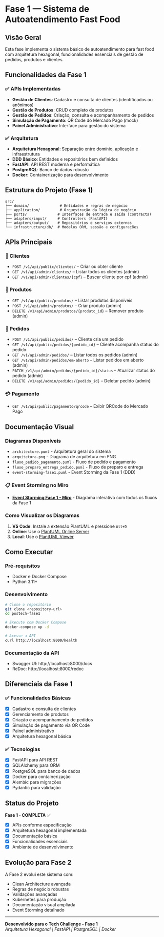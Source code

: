 # Fase 1 — Sistema de Autoatendimento Fast Food

## Visão Geral
Esta fase implementa o sistema básico de autoatendimento para fast food com arquitetura hexagonal, funcionalidades essenciais de gestão de pedidos, produtos e clientes.

## Funcionalidades da Fase 1

### ✅ APIs Implementadas
- **Gestão de Clientes**: Cadastro e consulta de clientes (identificados ou anônimos)
- **Gestão de Produtos**: CRUD completo de produtos
- **Gestão de Pedidos**: Criação, consulta e acompanhamento de pedidos
- **Simulação de Pagamento**: QR Code do Mercado Pago (mock)
- **Painel Administrativo**: Interface para gestão do sistema

### ✅ Arquitetura
- **Arquitetura Hexagonal**: Separação entre domínio, aplicação e infraestrutura
- **DDD Básico**: Entidades e repositórios bem definidos
- **FastAPI**: API REST moderna e performática
- **PostgreSQL**: Banco de dados robusto
- **Docker**: Containerização para desenvolvimento

## Estrutura do Projeto (Fase 1)

```
src/
├── domain/              # Entidades e regras de negócio
├── application/         # Orquestração da lógica de negócio
├── ports/              # Interfaces de entrada e saída (contracts)
├── adapters/input/     # Controllers (FastAPI)
├── adapters/output/    # Repositórios e serviços externos
└── infrastructure/db/  # Modelos ORM, sessão e configurações
```

## APIs Principais

### 👤 Clientes
- `POST /v1/api/public/clientes/` – Criar ou obter cliente
- `GET /v1/api/admin/clientes/` – Listar todos os clientes (admin)
- `GET /v1/api/admin/clientes/{cpf}` – Buscar cliente por cpf (admin)

### 🍔 Produtos
- `GET /v1/api/public/produtos/` – Listar produtos disponíveis
- `POST /v1/api/admin/produtos/` – Criar produto (admin)
- `DELETE /v1/api/admin/produtos/{produto_id}` – Remover produto (admin)

### 🧾 Pedidos
- `POST /v1/api/public/pedidos/` – Cliente cria um pedido
- `GET /v1/api/public/pedidos/{pedido_id}` – Cliente acompanha status do pedido
- `GET /v1/api/admin/pedidos/` – Listar todos os pedidos (admin)
- `GET /v1/api/admin/pedidos/em-aberto` – Listar pedidos em aberto (admin)
- `PATCH /v1/api/admin/pedidos/{pedido_id}/status` – Atualizar status do pedido (admin)
- `DELETE /v1/api/admin/pedidos/{pedido_id}` – Deletar pedido (admin)

### 💳 Pagamento
- `GET /v1/api/public/pagamento/qrcode` – Exibir QRCode do Mercado Pago

## Documentação Visual

### Diagramas Disponíveis
- `architecture.puml` - Arquitetura geral do sistema
- `arquitetura.png` - Diagrama de arquitetura em PNG
- `fluxo_pedido_pagamento.puml` - Fluxo de pedido e pagamento
- `fluxo_preparo_entrega_pedido.puml` - Fluxo de preparo e entrega
- `event-storming-fase1.puml` - Event Storming da Fase 1 (DDD)

### 📋 Event Storming no Miro
- **[Event Storming Fase 1 - Miro](https://miro.com/app/board/uXjVI2n2GlA=/)** - Diagrama interativo com todos os fluxos da Fase 1

### Como Visualizar os Diagramas
1. **VS Code**: Instale a extensão PlantUML e pressione `Alt+D`
2. **Online**: Use o [PlantUML Online Server](http://www.plantuml.com/plantuml/uml/)
3. **Local**: Use o [PlantUML Viewer](https://plantuml.com/plantuml/uml/)

## Como Executar

### Pré-requisitos
- Docker e Docker Compose
- Python 3.11+

### Desenvolvimento
```bash
# Clone o repositório
git clone <repository-url>
cd postech-fase1

# Execute com Docker Compose
docker-compose up -d

# Acesse a API
curl http://localhost:8000/health
```

### Documentação da API
- Swagger UI: http://localhost:8000/docs
- ReDoc: http://localhost:8000/redoc

## Diferenciais da Fase 1

### ✅ Funcionalidades Básicas
- [x] Cadastro e consulta de clientes
- [x] Gerenciamento de produtos
- [x] Criação e acompanhamento de pedidos
- [x] Simulação de pagamento via QR Code
- [x] Painel administrativo
- [x] Arquitetura hexagonal básica

### ✅ Tecnologias
- [x] FastAPI para API REST
- [x] SQLAlchemy para ORM
- [x] PostgreSQL para banco de dados
- [x] Docker para containerização
- [x] Alembic para migrações
- [x] Pydantic para validação

## Status do Projeto

**Fase 1 - COMPLETA** ✅

- [x] APIs conforme especificação
- [x] Arquitetura hexagonal implementada
- [x] Documentação básica
- [x] Funcionalidades essenciais
- [x] Ambiente de desenvolvimento

## Evolução para Fase 2

A Fase 2 evolui este sistema com:
- Clean Architecture avançada
- Regras de negócio robustas
- Validações avançadas
- Kubernetes para produção
- Documentação visual ampliada
- Event Storming detalhado

---

**Desenvolvido para o Tech Challenge - Fase 1**  
*Arquitetura Hexagonal | FastAPI | PostgreSQL | Docker* 